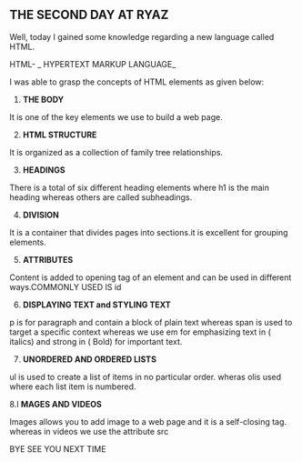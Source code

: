 ## THE SECOND DAY AT RYAZ

Well, today I gained some knowledge regarding a new language called HTML.

HTML- _ HYPERTEXT MARKUP LANGUAGE_

I was able to grasp the concepts of HTML elements as given below:

   1. **THE BODY**

It is one of the key elements we use to build a web page.

   2. **HTML STRUCTURE**

It is organized as a collection of family tree relationships.

   3. **HEADINGS**

There is a total of six different heading elements where h1 is the main heading whereas others are called subheadings.

4. **DIVISION**

It is a container that divides pages into sections.it is excellent for grouping elements.

5. **ATTRIBUTES**

Content is added to opening tag of an element and can be used in different ways.COMMONLY USED IS id

6. **DISPLAYING TEXT and STYLING TEXT**

p is for paragraph and contain a block of plain text whereas span is used to target a specific context whereas we use em for emphasizing text in ( italics) and strong in ( Bold) for important text.

7. **UNORDERED AND ORDERED LISTS**

ul is used to create a list of items in no particular order. wheras olis used where each list item is numbered.

8.I **MAGES AND VIDEOS**

Images allows you to add image to a web page and it is a self-closing tag. whereas in videos we use the attribute src

BYE SEE YOU NEXT TIME
